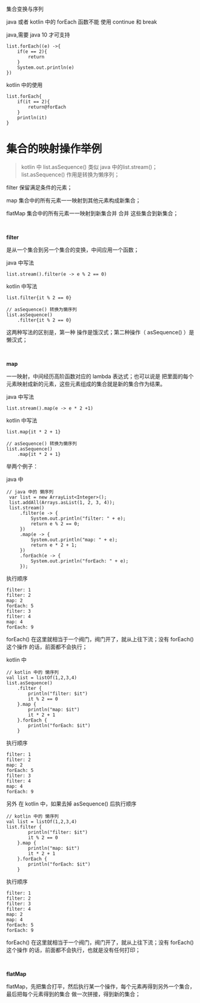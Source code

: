 集合变换与序列

java 或者 kotlin 中的 forEach 函数不能 使用 continue 和 break 


java,需要 java 10 才可支持
```
list.forEach((e) ->{
    if(e == 2){
        return
    }
    System.out.println(e)
})
```

kotlin 中的使用
```
list.forEach{
    if(it == 2){
        return@forEach
    }
    println(it)
}
```



# 集合的映射操作举例
> kotlin 中 list.asSequence() 类似 java 中的list.stream()；
> list.asSequence() 作用是转换为懒序列；

filter 保留满足条件的元素； 

map 集合中的所有元素一一映射到其他元素构成新集合；

flatMap 集合中的所有元素一一映射到新集合并 合并 这些集合到新集合；

<br/>

**filter**

是从一个集合到另一个集合的变换，中间应用一个函数；

java 中写法
```
list.stream().filter(e -> e % 2 == 0)
```


kotlin 中写法 

``` 
list.filter{it % 2 == 0}

// asSequence() 转换为懒序列
list.asSequence()
    .filter{it % 2 == 0}
```
这两种写法的区别是，第一种 操作是饿汉式；第二种操作（ asSequence() ）是懒汉式；

 
<br/>

**map** 

一一映射，中间经历高阶函数对应的 lambda 表达式；也可以说是
把里面的每个元素映射成新的元素，这些元素组成的集合就是新的集合作为结果。



java 中写法
```
list.stream().map(e -> e * 2 +1)
```


kotlin 中写法 

``` 
list.map{it * 2 + 1}

// asSequence() 转换为懒序列
list.asSequence()
    .map{it * 2 + 1}
```

举两个例子：

java 中

```
// java 中的 懒序列
 var list = new ArrayList<Integer>();
 list.addAll(Arrays.asList(1, 2, 3, 4));
 list.stream()
     .filter(e -> {
         System.out.println("filter: " + e);
         return e % 2 == 0;
     })
     .map(e -> {
         System.out.println("map: " + e);
         return e * 2 + 1;
     })
     .forEach(e -> {
         System.out.println("forEach: " + e);
     });
```
执行顺序 
```
filter: 1
filter: 2
map: 2
forEach: 5
filter: 3
filter: 4
map: 4
forEach: 9

```

forEach() 在这里就相当于一个阀门，阀门开了，就从上往下流；没有 forEach()这个操作
的话，前面都不会执行；


kotlin 中

```
// kotlin 中的 懒序列
val list = listOf(1,2,3,4)
list.asSequence()
    .filter {
        println("filter: $it")
        it % 2 == 0
    }.map {
        println("map: $it")
        it * 2 + 1
    }.forEach {
        println("forEach: $it")
    }
```
执行顺序 
```
filter: 1
filter: 2
map: 2
forEach: 5
filter: 3
filter: 4
map: 4
forEach: 9
```

另外 在 kotlin 中，如果去掉 asSequence() 后执行顺序

```
// kotlin 中的 懒序列
val list = listOf(1,2,3,4)
list.filter {
        println("filter: $it")
        it % 2 == 0
    }.map {
        println("map: $it")
        it * 2 + 1
    }.forEach {
        println("forEach: $it")
    }
```
执行顺序 
```
filter: 1
filter: 2
filter: 3
filter: 4
map: 2
map: 4
forEach: 5
forEach: 9
```
forEach() 在这里就相当于一个阀门，阀门开了，就从上往下流；没有 forEach()
这个操作 的话，前面都不会执行，也就是没有任何打印；


<br/>

**flatMap** 

flatMap，先把集合打平，然后执行某一个操作，每个元素再得到另外一个集合，最后把每个元素得到的集合
做一次拼接，得到新的集合；























 






 










